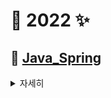 # 🌈 2022 ✨

## 🐥 [Java_Spring](https://github.com/Kang-SeoHyun/Java_Framework/tree/main/Java_Spring)

<details>
<summary>  <kbd>자세히</kbd> </summary>

### 🍋 [입문](https://github.com/Kang-SeoHyun/Java_Framework/tree/main/Java_Spring/intro)
* 📖 교재 : [김영한 인프런강의](https://www.inflearn.com/course/%EC%8A%A4%ED%94%84%EB%A7%81-%EC%9E%85%EB%AC%B8-%EC%8A%A4%ED%94%84%EB%A7%81%EB%B6%80%ED%8A%B8/dashboard)
* 💪🏻 목표 : 스프링 개념잡기
* ❓ 방법 : 
  * 코드 [따라하기](https://github.com/Kang-SeoHyun/Java_Framework/tree/main/Java_Spring/intro/code)
* 🤙🏻 약속 : 1일 1강 이상  
  *  05.23 ~ 05.27 : ~ 2장  
  *  05.30 ~ 06.03 : ~ 4장  
  *  06.06 ~ 06.10 : ~ 7장
  *  06.13 ~ 06.17 : ~ 10장
  *  06.20 ~ 06.24 : ~ 13장
  *  06.27 ~ 07.01 : ~ 15장

</details>   
